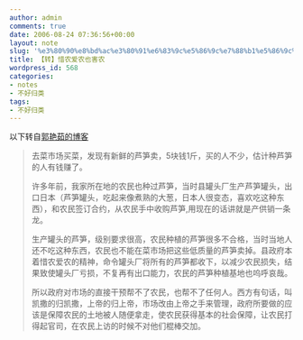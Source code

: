 ```yaml
---
author: admin
comments: true
date: 2006-08-24 07:36:56+00:00
layout: note
slug: '%e3%80%90%e8%bd%ac%e3%80%91%e6%83%9c%e5%86%9c%e7%88%b1%e5%86%9c%e4%b9%9f%e4%bc%a4%e5%86%9c'
title: 【转】惜农爱农也害农
wordpress_id: 568
categories:
- notes
- 不好归类
tags:
- 不好归类
---
```


以下转自[郭艳茹的博客](http://blog.sina.com.cn/u/1243804747)





<blockquote>去菜市场买菜，发现有新鲜的芦笋卖，5块钱1斤，买的人不少，估计种芦笋的人有钱赚了。

许多年前，我家所在地的农民也种过芦笋，当时县罐头厂生产芦笋罐头，出口日本（芦笋罐头，吃起来像煮熟的大葱，日本人很变态，喜欢吃这种东西），和农民签订合约，从农民手中收购芦笋,用现在的话讲就是产供销一条龙。

生产罐头的芦笋，级别要求很高，农民种植的芦笋很多不合格，当时当地人还不吃这种东西，农民也不能在菜市场把这些低质量的芦笋卖掉。县政府本着惜农爱农的精神，命令罐头厂将所有的芦笋都收下，以减少农民损失，结果致使罐头厂亏损，不复再有出口能力，农民的芦笋种植基地也呜呼哀哉。

所以政府对市场的直接干预帮不了农民，也帮不了任何人。西方有句话，叫凯撒的归凯撒，上帝的归上帝，市场改由上帝之手来管理，政府所要做的应该是保障农民的土地被人随便拿走，使农民获得基本的社会保障，让农民打得起官司，在农民上访的时候不对他们棍棒交加。
</blockquote>




